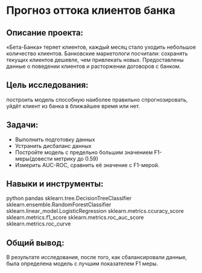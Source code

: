 # Прогноз оттока клиентов банка
## Описание проекта:
«Бета-Банка» теряет клиентов, каждый месяц стало уходить небольшое количество клиентов. Банковские маркетологи посчитали: сохранять текущих клиентов дешевле, чем привлекать новых. Предоставлены данные о поведении клиентов и расторжении договоров с банком.
## Цель исследования: 
построить модель способную наиболее правильно спрогнозировать, уйдёт клиент из банка в ближайшее время или нет.
## Задачи:
  - Выполнить подготовку данных
  - Устранить дисбаланс данных
  - Постройте модель с предельно большим значением F1-меры(довести метрику до 0.59)
  - Измерить AUC-ROC, сравнить её значение с F1-мерой.
## Навыки и инструменты:
python
pandas
sklearn.tree.DecisionTreeClassifier
sklearn.ensemble.RandomForestClassifier
sklearn.linear_model.LogisticRegression
sklearn.metrics.ccuracy_score sklearn.metrics.f1_score
sklearn.metrics.roc_auc_score
sklearn.metrics.roc_curve

## Общий вывод:
В результате исследования, после того, как сбалансировали данные, была определена модель с  лучшим показателем F1 меры.


